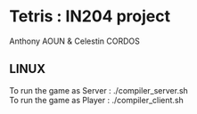 # Tetris : IN204 project
Anthony AOUN & Celestin CORDOS

## LINUX
To run the game as Server : ./compiler_server.sh \
To run the game as Player : ./compiler_client.sh
